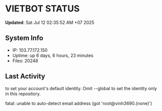 # VIETBOT STATUS
**Updated**: Sat Jul 12 02:35:52 AM +07 2025

## System Info
- IP: 103.77.172.150
- Uptime: up 6 days, 6 hours, 23 minutes
- Files: 20248

## Last Activity

to set your account's default identity.
Omit --global to set the identity only in this repository.

fatal: unable to auto-detect email address (got 'root@vinh3690.(none)')
